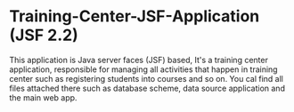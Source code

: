 # Training-Center-JSF-Application (JSF 2.2)
This application is Java server faces (JSF) based, It's a training center application, responsible for managing all activities that happen in training center such as registering students into courses and so on. 
You cal find all files attached there such as database scheme, data source application and the main web app.